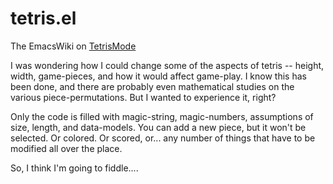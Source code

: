 tetris.el
=========
The EmacsWiki on [TetrisMode](http://www.emacswiki.org/emacs/TetrisMode)

I was wondering how I could change some of the aspects of tetris -- height, width, game-pieces, and how it would affect game-play. I know this has been done, and there are probably even mathematical studies on the various piece-permutations. But I wanted to experience it, right?

Only the code is filled with magic-string, magic-numbers, assumptions of size, length, and data-models. You can add a new piece, but it won't be selected. Or colored. Or scored, or... any number of things that have to be modified all over the place.

So, I think I'm going to fiddle....
